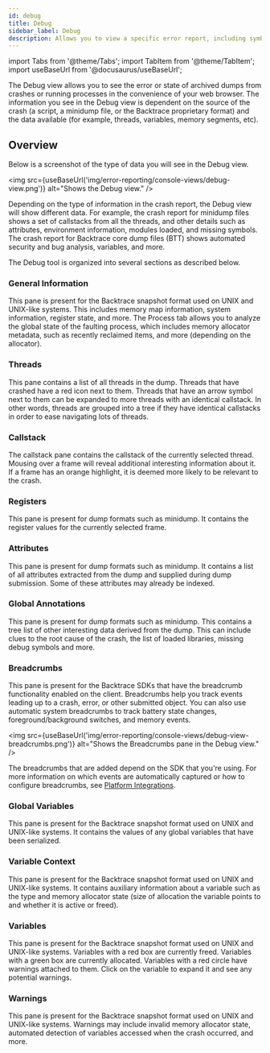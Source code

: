 ```yaml
---
id: debug
title: Debug
sidebar_label: Debug
description: Allows you to view a specific error report, including symbolicated callstacks, system and custom attributes, and other useful information.
---
```


import Tabs from '@theme/Tabs';
import TabItem from '@theme/TabItem';
import useBaseUrl from '@docusaurus/useBaseUrl';

The Debug view allows you to see the error or state of archived dumps from crashes or running processes in the convenience of your web browser. The information you see in the Debug view is dependent on the source of the crash (a script, a minidump file, or the Backtrace proprietary format) and the data available (for example, threads, variables, memory segments, etc).

## Overview

Below is a screenshot of the type of data you will see in the Debug view.

<img src={useBaseUrl('img/error-reporting/console-views/debug-view.png')} alt="Shows the Debug view." />

Depending on the type of information in the crash report, the Debug view will show different data. For example, the crash report for minidump files shows a set of callstacks from all the threads, and other details such as attributes, environment information, modules loaded, and missing symbols. The crash report for Backtrace core dump files (BTT) shows automated security and bug analysis, variables, and more.

The Debug tool is organized into several sections as described below.

### General Information

This pane is present for the Backtrace snapshot format used on UNIX and UNIX-like systems. This includes memory map information, system information, register state, and more. The Process tab allows you to analyze the global state of the faulting process, which includes memory allocator metadata, such as recently reclaimed items, and more (depending on the allocator).

### Threads

This pane contains a list of all threads in the dump. Threads that have crashed have a red icon next to them. Threads that have an arrow symbol next to them can be expanded to more threads with an identical callstack. In other words, threads are grouped into a tree if they have identical callstacks in order to ease navigating lots of threads.

### Callstack

The callstack pane contains the callstack of the currently selected thread. Mousing over a frame will reveal additional interesting information about it. If a frame has an orange highlight, it is deemed more likely to be relevant to the crash.

### Registers

This pane is present for dump formats such as minidump. It contains the register values for the currently selected frame.

### Attributes

This pane is present for dump formats such as minidump. It contains a list of all attributes extracted from the dump and supplied during dump submission. Some of these attributes may already be indexed.

### Global Annotations

This pane is present for dump formats such as minidump. This contains a tree list of other interesting data derived from the dump. This can include clues to the root cause of the crash, the list of loaded libraries, missing debug symbols and more.

### Breadcrumbs

This pane is present for the Backtrace SDKs that have the breadcrumb functionality enabled on the client. Breadcrumbs help you track events leading up to a crash, error, or other submitted object. You can also use automatic system breadcrumbs to track battery state changes, foreground/background switches, and memory events.

<img src={useBaseUrl('img/error-reporting/console-views/debug-view-breadcrumbs.png')} alt="Shows the Breadcrumbs pane in the Debug view." />

The breadcrumbs that are added depend on the SDK that you're using. For more information on which events are automatically captured or how to configure breadcrumbs, see [Platform Integrations](/error-reporting/platform-integrations/overview).

### Global Variables

This pane is present for the Backtrace snapshot format used on UNIX and UNIX-like systems. It contains the values of any global variables that have been serialized.

### Variable Context

This pane is present for the Backtrace snapshot format used on UNIX and UNIX-like systems. It contains auxiliary information about a variable such as the type and memory allocator state (size of allocation the variable points to and whether it is active or freed).

### Variables

This pane is present for the Backtrace snapshot format used on UNIX and UNIX-like systems. Variables with a red box are currently freed. Variables with a green box are currently allocated. Variables with a red circle have warnings attached to them. Click on the variable to expand it and see any potential warnings.

### Warnings

This pane is present for the Backtrace snapshot format used on UNIX and UNIX-like systems. Warnings may include invalid memory allocator state, automated detection of variables accessed when the crash occurred, and more.
